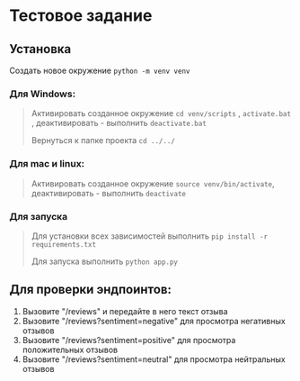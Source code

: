 # Тестовое задание

## Установка
Создать новое окружение `python -m venv venv`<br>

### Для Windows:
>Активировать созданное окружение `cd venv/scripts` , `activate.bat` , деактивировать - выполнить `deactivate.bat`
>
>Вернуться к папке проекта `cd ../../`
### Для mac и linux:
>Активировать созданное окружение `source venv/bin/activate`, деактивировать - выполнить `deactivate`

### Для запуска
>Для установки всех зависимостей выполнить `pip install -r requirements.txt`
>
>Для запуска выполнить `python app.py`

## Для проверки эндпоинтов:
1. Вызовите "/reviews" и передайте в него текст отзыва
2. Вызовите "/reviews?sentiment=negative" для просмотра негативных отзывов
3. Вызовите "/reviews?sentiment=positive" для просмотра положительных отзывов
4. Вызовите "/reviews?sentiment=neutral" для просмотра нейтральных отзывов